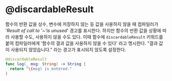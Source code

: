 # @discardableResult

함수의 반환 값을 상수, 변수에 저장하지 않는 등 값을 사용하지 않을 때 컴파일러가 '*Result of call to '~'is unused*' 경고를 표시한다. 하지만 함수의 반환 값을 상황에 따라 사용할 수도, 사용하지 않을 수도 있다. 이때 함수에 `discardableResult` 키워드를 붙여 컴파일러에게 '함수의 결과 값을 사용하지 않을 수 있다' 라고 명시한다. "결과 값이 사용되지 않았습니다." 라는 경고가 표시되지 않도록 설정한다.

```swift
@discardableResult
func log(_ msg: String) -> String {
  return "\(msg) is entered."
}
```